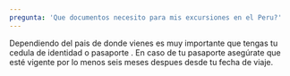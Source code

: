 ```yaml
---
pregunta: 'Que documentos necesito para mis excursiones en el Peru?'
---
```

Dependiendo del pais de donde vienes es muy importante que tengas tu cedula de identidad o pasaporte . 
En caso de tu pasaporte asegúrate que esté vigente por lo menos seis meses despues desde tu fecha de viaje.

